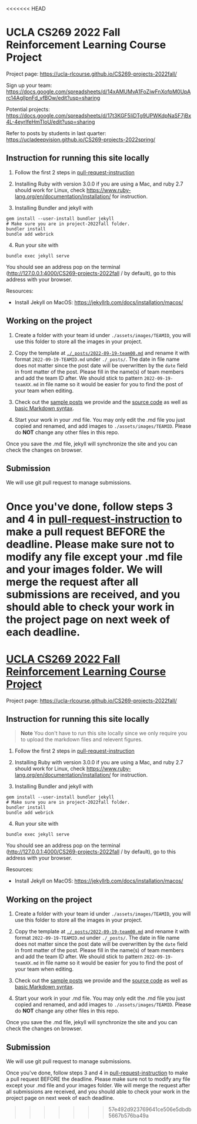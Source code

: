 <<<<<<< HEAD
# UCLA CS269 2022 Fall Reinforcement Learning Course Project

Project page:  https://ucla-rlcourse.github.io/CS269-projects-2022fall/

Sign up your team:  https://docs.google.com/spreadsheets/d/14xAMUMvA1FoZiwFnXofpM0UpArc14AglIpnFd_vfBOw/edit?usp=sharing

Potential projects:  https://docs.google.com/spreadsheets/d/17t3KGF5IiDTg9UPWKdpNaSF7jBx4L-4eyrIfeHmTIoU/edit?usp=sharing

Refer to posts by students in last quarter:  https://ucladeepvision.github.io/CS269-projects-2022spring/


## Instruction for running this site locally

1. Follow the first 2 steps in [pull-request-instruction](pull-request-instruction.md)

2. Installing Ruby with version 3.0.0 if you are using a Mac, and ruby 2.7 should work for Linux, check https://www.ruby-lang.org/en/documentation/installation/ for instruction.

3. Installing Bundler and jekyll with
```
gem install --user-install bundler jekyll
# Make sure you are in project-2022fall folder.
bundler install
bundle add webrick
```

4. Run your site with
```
bundle exec jekyll serve
```
You should see an address pop on the terminal (http://127.0.0.1:4000/CS269-projects-2022fall
/ by default), go to this address with your browser.

Resources:

* Install Jekyll on MacOS:  https://jekyllrb.com/docs/installation/macos/



## Working on the project

1. Create a folder with your team id under ```./assets/images/TEAMID```, you will use this folder to store all the images in your project.

2. Copy the template at [`./_posts/2022-09-19-team00.md`](./_posts/2022-09-19-team00.md) and rename it with format `2022-09-19-TEAMID.md` under `./_posts/`. 
The date in file name does not matter since the post date will be overwritten by the `date` field in front matter of the post.
Please fill in the name(s) of team members and add the team ID after.
We should stick to pattern `2022-09-19-teamXX.md` in file name so it would be easier for you to find the post of your team when editing.

3. Check out the [sample posts](https://ucla-rlcourse.github.io/CS269-projects-2022fall/) we provide and the [source code](_posts/2022-09-19-team00.md) as well as [basic Markdown syntax](https://www.markdownguide.org/basic-syntax/).

4. Start your work in your .md file. You may only edit the .md file you just copied and renamed, and add images to ```./assets/images/TEAMID```. Please do **NOT** change any other files in this repo.

Once you save the .md file, jekyll will synchronize the site and you can check the changes on browser.

## Submission
We will use git pull request to manage submissions.

Once you've done, follow steps 3 and 4 in [pull-request-instruction](pull-request-instruction.md) to make a pull request BEFORE the deadline. Please make sure not to modify any file except your .md file and your images folder. We will merge the request after all submissions are received, and you should able to check your work in the project page on next week of each deadline.
=======
# [UCLA CS269 2022 Fall Reinforcement Learning Course Project](https://ucla-rlcourse.github.io/CS269-projects-2022fall/)

Project page:  https://ucla-rlcourse.github.io/CS269-projects-2022fall/

<!--
Sign up your team:  https://docs.google.com/spreadsheets/d/14xAMUMvA1FoZiwFnXofpM0UpArc14AglIpnFd_vfBOw/edit?usp=sharing

Potential projects:  https://docs.google.com/spreadsheets/d/17t3KGF5IiDTg9UPWKdpNaSF7jBx4L-4eyrIfeHmTIoU/edit?usp=sharing

Refer to posts by students in last quarter:  https://ucladeepvision.github.io/CS269-projects-2022spring/
-->

## Instruction for running this site locally

> **Note** You don't have to run this site locally since we only require you to upload the markdown files and relevent figures.

1. Follow the first 2 steps in [pull-request-instruction](pull-request-instruction.md)

2. Installing Ruby with version 3.0.0 if you are using a Mac, and ruby 2.7 should work for Linux, check https://www.ruby-lang.org/en/documentation/installation/ for instruction.

3. Installing Bundler and jekyll with
```
gem install --user-install bundler jekyll
# Make sure you are in project-2022fall folder.
bundler install
bundle add webrick
```

4. Run your site with
```
bundle exec jekyll serve
```
You should see an address pop on the terminal (http://127.0.0.1:4000/CS269-projects-2022fall
/ by default), go to this address with your browser.

Resources:

* Install Jekyll on MacOS:  https://jekyllrb.com/docs/installation/macos/



## Working on the project

1. Create a folder with your team id under ```./assets/images/TEAMID```, you will use this folder to store all the images in your project.

2. Copy the template at [`./_posts/2022-09-19-team00.md`](./_posts/2022-09-19-team00.md) and rename it with format `2022-09-19-TEAMID.md` under `./_posts/`. 
The date in file name does not matter since the post date will be overwritten by the `date` field in front matter of the post.
Please fill in the name(s) of team members and add the team ID after.
We should stick to pattern `2022-09-19-teamXX.md` in file name so it would be easier for you to find the post of your team when editing.

3. Check out the [sample posts](https://ucla-rlcourse.github.io/CS269-projects-2022fall/) we provide and the [source code](_posts/2022-09-19-team00.md) as well as [basic Markdown syntax](https://www.markdownguide.org/basic-syntax/).

4. Start your work in your .md file. You may only edit the .md file you just copied and renamed, and add images to ```./assets/images/TEAMID```. Please do **NOT** change any other files in this repo.

Once you save the .md file, jekyll will synchronize the site and you can check the changes on browser.

## Submission
We will use git pull request to manage submissions.

Once you've done, follow steps 3 and 4 in [pull-request-instruction](pull-request-instruction.md) to make a pull request BEFORE the deadline. Please make sure not to modify any file except your .md file and your images folder. We will merge the request after all submissions are received, and you should able to check your work in the project page on next week of each deadline.
>>>>>>> 57e492d923769641ce506e5dbdb5667b576ba49a
